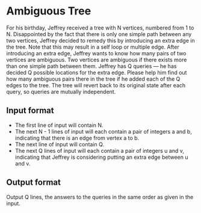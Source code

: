 # Ambiguous Tree

For his birthday, Jeffrey received a tree with N vertices, numbered from 1 to N. Disappointed by the fact that there is only one simple path between any two vertices, Jeffrey decided to remedy this by introducing an extra edge in the tree. Note that this may result in a self loop or multiple edge. After introducing an extra edge, Jeffrey wants to know how many pairs of two vertices are ambiguous. Two vertices are ambiguous if there exists more than one simple path between them. Jeffrey has Q queries — he has decided Q possible locations for the extra edge. Please help him find out how many ambiguous pairs there in the tree if he added each of the Q edges to the tree. The tree will revert back to its original state after each query, so queries are mutually independent.

## Input format

- The first line of input will contain N.
- The next N - 1 lines of input will each contain a pair of integers a and b, indicating that there is an edge from vertex a to b.
- The next line of input will contain Q.
- The next Q lines of input will each contain a pair of integers u and v, indicating that Jeffrey is considering putting an extra edge between u and v.

## Output format

Output Q lines, the answers to the queries in the same order as given in the input.
